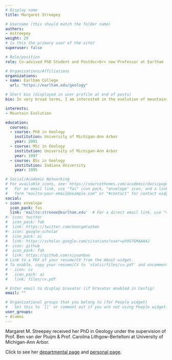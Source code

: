 ```yaml
---
# Display name
title: Margaret Streepey

# Username (this should match the folder name)
authors:
- mstreepey
weight: 29
# Is this the primary user of the site?
superuser: false

# Role/position
role: Co-advised PhD Student and Postdoc<br> now Professor at Earlham

# Organizations/Affiliations
organizations:
- name: Earlham College
  url: "https://earlham.edu/geology"

# Short bio (displayed in user profile at end of posts)
bio: In very broad terms, I am interested in the evolution of mountains. My students and I study these questions by analyzing rocks and structures that are part of very old mountain systems, so that we can answer questions about the internal workings of how mountains form and fall apart.

interests:
- Mountain Evolution

education:
  courses:
  - course: PhD in Geology
    institution: University of Michigan-Ann Arbor
    year: 2001
  - course: MSc in Geology
    institution: University of Michigan-Ann Arbor
    year: 1997
  - course: BSc in Geology
    institution: Indiana University
    year: 1995

# Social/Academic Networking
# For available icons, see: https://sourcethemes.com/academic/docs/page-builder/#icons
#   For an email link, use "fas" icon pack, "envelope" icon, and a link in the
#   form "mailto:your-email@example.com" or "#contact" for contact widget.
social:
- icon: envelope
  icon_pack: fas
  link: 'mailto:streeme@earlham.edu'  # For a direct email link, use "mailto:test@example.org".
#- icon: twitter
#  icon_pack: fab
#  link: https://twitter.com/GeorgeCushen
#- icon: google-scholar
#  icon_pack: ai
#  link: https://scholar.google.com/citations?user=yh957GMAAAAJ
#- icon: github
#  icon_pack: fab
#  link: https://github.com/xiyuanbao
# Link to a PDF of your resume/CV from the About widget.
# To enable, copy your resume/CV to `static/files/cv.pdf` and uncomment the lines below.
# - icon: cv
#   icon_pack: ai
#   link: files/cv.pdf

# Enter email to display Gravatar (if Gravatar enabled in Config)
email: ""

# Organizational groups that you belong to (for People widget)
#   Set this to `[]` or comment out if you are not using People widget.
user_groups:
- Alumni
---
```


Margaret M. Streepey received her PhD in Geology under the supervision of Prof. Ben van der Pluijm & Prof. Carolina Lithgow-Bertelloni at University of Michigan-Ann Arbor. 

Click to see her [departmental page](https://earlham.edu/bio/?t=dir&id=12268&r=41416&d=faculty) and [personal page](http://legacy.earlham.edu/~streeme/cv.html). 

